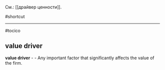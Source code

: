 См.: [[драйвер ценности]].

#shortcut




<hr/>

#tocico

## value driver

<b>value driver</b> -  - Any important factor that significantly affects the value of the firm.  


